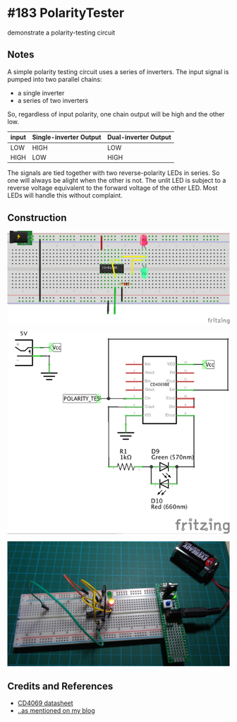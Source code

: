 # #183 PolarityTester

demonstrate a polarity-testing circuit

## Notes

A simple polarity testing circuit uses a series of inverters.
The input signal is pumped into two parallel chains:
* a single inverter
* a series of two inverters

So, regardless of input polarity, one chain output will be high and the other low.


| input | Single-inverter Output | Dual-inverter Output |
|-------|------------------------|----------------------|
| LOW   | HIGH                   | LOW                  |
| HIGH  | LOW                    | HIGH                 |


The signals are tied together with two reverse-polarity LEDs in series. So one will always be alight when the other is not.
The unlit LED is subject to a reverse voltage equivalent to the forward voltage of the other LED. Most LEDs will handle this without complaint.

## Construction

![Breadboard](./assets/PolarityTester_bb.jpg?raw=true)

![The Schematic](./assets/PolarityTester_schematic.jpg?raw=true)

![The Build](./assets/PolarityTester_build.jpg?raw=true)

## Credits and References
* [CD4069 datasheet](http://www.futurlec.com/4000Series/CD4069.shtml)
* [..as mentioned on my blog](http://blog.tardate.com/2016/02/littlearduinoprojects183-polarity.html)


